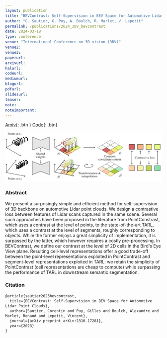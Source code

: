 ```yaml
---
layout: publication
title: "BEVContrast: Self-Supervision in BEV Space for Automotive Lidar Point Clouds"
author: "C. Sautier, G. Puy, A. Boulch, R. Marlet, V. Lepetit"
permalink: /publications/2024_3DV_bevcontrast
date: 2024-03-18
type: conference
venue: "International Conference on 3D vision (3DV)"
venue2: 
venue3:
paperurl: 
arxivurl:
halurl: 
codeurl: 
mediumurl: 
blogurl: 
pdfurl: 
slidesurl: 
teaser:
note:
noteimportant: 
---
```


[Arxiv](https://arxiv.org/abs/2310.17281){: .btn }
[Code](https://github.com/valeoai/BEVContrast){: .btn}


![BEVContrast teaser](/images/publications/2024_3DV_bevcontrast/teaser.png)


### Abstract

We present a surprisingly simple and efficient method for self-supervision of 3D backbone on automotive Lidar point clouds. We design a contrastive loss between features of Lidar scans captured in the same scene. Several such approaches have been proposed in the literature from PointConstrast, which uses a contrast at the level of points, to the state-of-the-art TARL, which uses a contrast at the level of segments, roughly corresponding to objects. While the former enjoys a great simplicity of implementation, it is surpassed by the latter, which however requires a costly pre-processing. In BEVContrast, we define our contrast at the level of 2D cells in the Bird's Eye View plane. Resulting cell-level representations offer a good trade-off between the point-level representations exploited in PointContrast and segment-level representations exploited in TARL: we retain the simplicity of PointContrast (cell representations are cheap to compute) while surpassing the performance of TARL in downstream semantic segmentation.


### Citation


```
@article{sautier2023bevcontrast,
  title={BEVContrast: Self-Supervision in BEV Space for Automotive Lidar Point Clouds},
  author={Sautier, Corentin and Puy, Gilles and Boulch, Alexandre and Marlet, Renaud and Lepetit, Vincent},
  journal={arXiv preprint arXiv:2310.17281},
  year={2023}
}
```